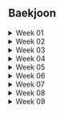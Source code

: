 ## Baekjoon

<details>
  <summary>Week 01</summary>
    <div>

> 1주차 (2024.04.16 - 2024.04.23)

1. 셀프넘버
    - 일자: 2024.04.09
    - 고민: 5분
    - 코딩: 15분
    - 설명
        1. 오랜만에 풀다보니 효율성을 고려하지 않음
        2. 처음에 self_number 함수 만들어서 1부터 10000까지 출력하였더니 시간초과
        3. 생각해보니 10000보다 작은 수에서 self_number만 찾아서 나중에 빼면 되겠다 싶어서 set() 사용
        4. 다행히 기본 함수들은 금방금방 기억하는 중
        
2. 스택
    - 일자: 2024.04.12
    - 고민: 2분
    - 코딩: 20분
    - 설명
        1. import sys 후 sys.stdin.readline() 까먹어서 보고함
        2. 스택이 비어있을 경우를 자꾸 생각 안 함
        3. 쉬웠음


3. 분수찾기
    - 일자: 2024.04.12
    - 고민: 10분
    - 코딩: 21분
    - 설명
        1. 이런 게 생각이 잘 안 남 -> n까지의 합을 계산해서 구하고자 하는 x와 비교하는 방향
        2. 다른 사람 코드도 비슷한 아이디어였으나, sum을 굳이 n * (n-1) / 2로 생각하는 복잡한 방식이 아니라, while로 더해가면서 품
        3. 이러니 머리가 바보같지
        4. print는 f-string 쓴 사람도 있고, sep인자 공백으로 해서 붙인 사람도 있고


4. 덩치
    - 일자: 2024.04.15
    - 고민: 2분
    - 코딩: 30분 -> 오답으로 답 봄
    - 설명
        1. 괜히 딕셔너리로 보려고 했었음
        2. 근데 아마 순서가 틀어진듯


5. 덱
    - 일자: 2024.04.16
    - 고민: 3분
    - 코딩: 23분
    - 설명
        1. deque 쓰기
        2. 오타, 실수 찾기 위해서 하나씩 구현하는 게 맞는 듯


6. 요세푸스 문제
    - 일자: 2024.04.16
    - 고민: 20분
    - 코딩: 10분
    - 설명
        1. 나머지, 몫을 활용해서 인덱싱하는 것을 최대한 활용하려고 고민을 길게 함
        2. 이런 유형은 항상 그런 인덱싱을 잘 써야 되는 것 같아서
        3. 그리고 예외사항 고려를 나름 바로 잘 해서 잘 푼 것 같음

</details>


<details>
  <summary>Week 02</summary>
    <div>

> 2주차 (2024.04.16 - 2024.04.23)

1. 색종이
    - 일자: 2024.04.17
    - 고민: 30분
    - 코딩: 5분
    - 설명
        1. 수학적으로 풀려고 한참 생각하다가 좌표를 하나씩 칠하는 개념으로 생각함
        2. 코드 구현은 간단했음


2. 프린터 큐
    - 일자: 2024.04.17
    - 고민: 5분
    - 코딩: 20분
    - 설명
        1. 큐 쓰는 것은 쉬웠으나, dq가 비냐 안 비냐를 체크 안 해서 1차 문제 발생
        2. and 조건의 위치에 따라 오류가 발생한다는 점을 생각 못해서 2차 문제 발생


3. 통계학
    - 일자: 2024.04.17
    - 고민: 1분
    - 코딩: 15분
    - 설명
        1. mode 구현만 조금 생각할 필요 있었는데, 그마저도 Counter 쓰면 쉬웠음.
        2. 심지어 most_common() 함수까지 쓰면 더 쉬운듯


4. 방 번호
    - 일자: 2024.04.17
    - 고민: 6분
    - 코딩: 8분
    - 설명
        1. 방 번호 6, 9는 6으로 딕셔너리에 몰아넣고, 9라는 키는 빼버림
        2. 나머지 숫자는 += 1로 추가
        3. 6이라는 키는 (6, 9)의 숫자를 포함하고 있기 때문에, 2로 나누어주어야 함. 
        4. 그런데, 다른 숫자와 다르게 한 세트를 쓰면 6이라는 숫자는 2로 나누기 전에 1을 더해서 나누어 주어야 함.
        5. 그 이유는, 설명을 잘 못하겠는데, 몫을 맞추기 위해서 그렇게 함.

5. 안전 영역
    - 일자: 2024.04.22
    - 고민: 5분
    - 코딩: 30분 (초과)
    - 설명
        1. DFS 오랜만에 풀다가 답안 참고
        2. 방법을 다시 상기시킬 수 있었음 (visited 사용, 노드 타는 조건 등)


</details>



<details>
  <summary>Week 03</summary>
    <div>

> 3주차 (2024.04.23 - 2024.05.01)

1. 숫자 정사각형
    - 일자: 2024.04.25
    - 고민: 7분
    - 코딩: 13분
    - 설명
        1. 50*50*50 돌리는 완전탐색으로도 충분해서 완전탐색 진행
        2. 네 꼭지점이 같은 수를 체크하는 것이 중요해서 인덱싱에 신경 씀
        3. 하지만 처음에 n, m 중에 작은 수가 1인 경우를 고려하지 못함

    - 답안 검색
        1. == 조건 한 번에 여러 개 써도 되는구나
        2. 생각해보니 시간복잡도를 줄이려면 큰 수부터 출발하는 것이 방법이겠네


2. 숫자 야구
    - 일자: 2024.04.25
    - 고민: 20분
    - 코딩: 20분 (시간초과하여 답안 확인)
    - 설명
        - s, b 경우의 수 10개를 모두 코딩할 방안을 생각하다가 아닌 것 같아서 멈춤
        - 우선 숫자를 순열로 구해야하는데 조합으로 생각한 실수
        - 무엇보다 10가지 경우를 모두 코딩하는 것이 아니라 전체 숫자 순열 내에서 반복문을 돌리면서 그 숫자와 질문숫자를 비교하여 스트라이크 수와 볼 수를 계산하는 방법이 중요했음
        - 자료형은 리스트 등을 쓸 경우 문제가 인덱싱 개수가 줄어들어서 문제가 발생함 -> 인덱스를 지워준 개수만큼 빼서 맞춰주는 스킬을 많이들 씀
        - 근데 내 생각에는 딕셔너리 쓰는 것도 괜찮을 듯 (시간은 조금 더 걸림)


3. 한 줄로 서기
    - 일자: 2024.04.29
    - 고민: 14분
    - 코딩: 2분
    - 설명
        1. 인덱스 리스트를 만들어서 지우는 방식으로 진행
        2. 지우기 위해 new라는 변수를 만들어서 인덱스 위치를 업데이트 함
    - 답안 비교
        - input인 키순서 리스트 자체에서 인덱스를 비교하며 결과 리스트의 자리가 비어있고, 리스트 인덱스의 숫자와 카운트가 같으면 그 자리에 업데이트 하는 방식을 씀
        - 이중반복

4. 1, 2, 3 더하기
    - 일자: 2024.04.30
    - 고민: 10분
    - 코딩: 답안 봄
    - 설명
        1. dp 개념 생각 안 나서 답 봄
        2. 점화식 개념 기억함. 리스트에 저장하는 식으로 푼 사람 답안 봄
        3. 점화식 빼는 방식으로 가는 방법 공부해야겠음


5. ATM
    - 일자: 2024.04.30
    - 고민: 5분
    - 코딩: 1분
    - 설명
        1. 너무 쉬움.  정렬하면 끝

    - 답안 비교
        - 리스트 하나 더 안 만들고 cnt에 sum(time[:i])를 + 하여 답안을 업데이트 함



</details>



<details>
  <summary>Week 04</summary>
    <div>

> 4주차 (2024.05.02 - 2024.05.08)

1. 트럭
    - 일자: 2024.05.02
    - 고민: 18분
    - 코딩: 2분
    - 설명
        1. 프로그래머스에서 옛날에 조금 더 어려운 문제 풀었던 기억나서 큐를 사용
        2. 인덱싱 사용할 때 빈 큐가 나오면 안되므로 while 조건과 while문 안에서의 조건을 잘 고려하고자 하여 한번에 풀 수 있었음

    - 답안 비교
        1. 난 트럭 무게도 큐로 저장했는데, 트럭 무게는 인덱싱으로 인덱스 숫자를 업데이트하며 푼 사람도 있음
        2. 1의 방법을 쓴 분은 트럭의 인덱스를 살펴볼 때까지 다 보고 난 후, 다리 위 남은 트럭이 지나가는 것을 카운트하기 위해 두번째 while문을 짜서 함


2. 치킨 배달
    - 일자: 2024.05.02
    - 고민: 15분
    - 코딩: 7분
    - 설명
        1. 치킨집과 집의 좌표만 저장하고 치킨집 좌표의 조합을 고르면 된다고 생각
        2. 조합 만들고 - 집을 하나 픽하고 - 집과 조합 내 좌표 거리 구해서 집별로 가장 가까운 치킨집 거리 total_dist에 업데이트 하고, 조합별 MIN 찾음
        3. 중간에 현재 MIN보다 total_dist가 크면 break 조건 넣으면 속도는 더 빨라질 듯 하나 굳이 안 넣어도 통과함
    
    - 답안 비교
        - dfs로 타고 들어간 사람들 답안이 빨랐음
        - 모든 집과 치킨 사이의 거리를 다 계산해서 (거리, 치킨집 인덱스)로 저장해놓고 정렬 후 해당 리스트를 타고 들어가면서 visited로는 방문한 치킨집인지를 체크
        - depth == M이면 현재 기록된 (visited가 True인 치킨집만) 치킨집과 집 사이 거리를 더해서 업데이트하고 ans값과 비교
        - 이렇게 노드 타고 들어갈 거 생각하니 꽤 빡세네
    
3. RGB 거리
    - 일자: 2024.05.03
    - 고민: 15분
    - 코딩: 15분 (답봄)
    - 설명
        1. 코딩 전에 생각했어야 했는데 재귀함수로 푸는 연습을 해야할 것 같아서 재귀함수로 했다가 나중에 생각해보니 시간복잡도가 2^n이었다..
        2. 그래도 코드는 맞게 돌아가도록 구현했다
        3. 재귀함수는 좋지 않다는 것을 상기할 수 있었다
    
    - 답안 비교
        - 굉장히 간단하지만 나는 풀면서 전혀 생각 못한 방식인데, input으로 받은 cost 리스트를 업데이트하는 방식으로 진행
        - 이전 행에서 자신과 다른 인덱스를 더하되, 둘 중에 최솟값을 더하면서 반복하면 최종적으로 최솟값을 쉽게 구할 수 있음

4. 영역 구하기
    - 일자: 2024.05.08
    - 고민: 15분
    - 코딩: 20분
    - 설명
        1. dfs로 풀다가 답은 나왔으나 recursion error 뜸
        2. 그래서 bfs로 전환해서 코딩해서 시간 더 걸림. 하지만 오랜만에 bfs 짰음에도 잘 짬
        3. 깊이가 깊을 거 같으면 되도록 bfs를 쓰도록 하자
        4. 좌표 -> 넓이로 직관적으로 치환이 되지 않아서 고민 시간이 조금 더 걸렸다

    - 답안 비교
        - 큰 차이는 없었다

5. 촌수계산
    - 일자: 2024.05.09
    - 고민: 10분
    - 코딩: 30분
    - 설명
        1. 최대 100명이라 dfs보다 bfs로 푸는게 빠를 것 같았는데 dfs도 괜찮은 모양
        2. bfs에서 append할 때 노드 인덱스와 촌수를 튜플로 같이 업데이트 하는 식으로 해결
    
    - 답안 비교
        - dfs로 푼 사람들을 보니 촌수 노드가 비어있는 것은 고려하지 않음
        - 난 혹시나 가족관계가 없는 노드도 있을까봐 그것을 추가했는데 빼고 해보니 됐음


</details>






<details>
  <summary>Week 05</summary>
    <div>

> 5주차 (2024.05.09 - 2024.05.16)

1. 로봇청소기
    - 일자: 2024.05.10
    - 알고리즘: 구현
    - 고민: 10분
    - 코딩: 35분
    - 설명
        1. bfs처럼 queue를 활용하면서도, 각각의 움직임에 대해서 딕셔너리로 정의해서 움직임
        2. deque에 (x좌표, y좌표, 방향)을 추가하면서 업데이트 하려고 했는데 자꾸 방향을 빼먹어서 틀림
        3. 반복문에 들어간 변수명을 실제 변수명이랑 혼용해서 써서도 오류 자꾸 났으나 찾아서 해결
        4. 처음에 x, y 좌표의 index를 dfs/bfs 평소에 할 때처럼 0 <= nx < N, 0 <= ny < M 이런 식으로 제한해서 하니까 24% 쯤에서 틀림
        5. 질문게시판을 보니까 이 인덱스 제한을 풀라고 해서 이 조건만 지우고 해봤더니 완전히 해결됐음.
        6. 그리고 인덱스 제한을 0 <= nx <= N 으로 하면 또 됨,, 근데 왜 되고, 왜 안 되는지 모르겠음

    - 답안 비교
        1. turn_moving을 나처럼 딕셔너리로 설정하지 않고, 나머지로 하는 방법
        2. 내 방법이 더 직관적이나, 수학적이지는 않아서 아쉬움


2. 정수 삼각형
    - 일자: 2024.05.12
    - 알고리즘: DP
    - 고민: 20분
    - 코딩: 15분
    - 설명
        1. 전에 풀었던 RGB거리처럼 리스트를 업데이트 해가면서 푸는 방식을 고민
        2. 인덱싱이 헷갈려서 전체 과정을 직접 손으로 쓴 뒤, 맞춰가면서 코딩함

    - 답안 비교
        - 똑같이 0번째 열, 마지막 열, 나머지 열을 구분하여 조건문으로 해결
        - 다만, 처음부터 전부 input을 다 dp라는 리스트에 저장해놓고 불러오면서, 이전 행을 확인하니 인덱싱이 더 깔끔하고 쉬워보임
    

3. 카드 합체 놀이
    - 일자: 2024.05.13
    - 알고리즘: 힙/우선순위 큐
    - 고민: 5분
    - 코딩: 5분
    - 설명
        1. 힙을 사용하여 가장 작은 숫자 두 번 뽑도록 함
        2. 힙이 스왑을 활용한 정렬에 활용하는 자료구조라는데 이에 대한 이해가 부족한 것 같음 공부 필요

    - 답안 비교
        - 정렬로 풀기, heapify로 풀기, heappush로 정렬 직접하기


4. 외계인의 기타 연주
    - 일자: 2024.05.14
    - 알고리즘: 스택
    - 고민: 13분
    - 코딩: 5분
    - 설명
        1. 코드 최적화는 신경쓰지 않고 우선 조건문 중첩으로 써서 스택에 쌓거나 빼는 방식 활용
        2. 비교적 금방 풂

    - 답안 비교
        - 최적화가 안 되어서 그렇지, 풀이 자체는 유사했음
        - 시간복잡도가 높은 문제라 오래 걸렸는데, 시간 적게 걸린 상위 코드도 푸는 방식은 똑같은데 왜 차이가 날까 보니까
        - solution함수로 정의하니 빨리 풀렸음.. 함수로 정의한게 더 빨리 풀 수 있다는 것은 몰랐네


5. LCS
    - 일자: 2024.05.16
    - 알고리즘: DP
    - 고민: 20분
    - 코딩: 포기
    > 나중에 꼭 다시 풀어볼 것!
    - 답안 설명

        - 도무지 모르겠어서 바로 답 봄, DP 개념을 공부해야겠음
        1. 2차원 배열로 LCS 길이 캐시값을 저장 업데이트
        2. 이중 반복으로 확인했을 때 현 시점 i, j를 기준으로 word1[i-1] == word2[j-1]이면 같은 숫자가 있으므로 cache[i-1][j-1] 값에 1 추가한 값을 cache[i][j]에 기록
        3. 다른 경우가 중요한데, 다르면 cache[i-1][j]와 cache[i][j-1]을 비교하여 더 큰 값을 기록
        4. 그 이유는, 예를 들어 CAP와 ACA를 비교할 때
        - CAP는 AC까지만 볼 때 LCS가 1이지만
        - ACA는 CA를 봤을 때 LCS가 2임 -> 둘 중 최대값인 2를 써야 CAP와 ACA의 LCS가 결정됨
        - 이렇게 cache를 업데이트 하고 행렬의 맨 마지막값을 출력하면 LCS가 됨
        - 그나마, 이 방식은 2차원으로 업데이트 하니 이해가 감
    
    - 답안 비교 2
        1. cache에는  두번째 단어를 순회하면서 누적변수와 cache의 값을 비교하여 업데이트 하는 방향
        2. 누적변수로 cnt를 써서 첫번째 단어에 저장된 cache값을 불러오고, 같은 글자면 누적변수에 1을 더한 값을 캐시에 저장
        3. 단, 같은 글자가 나왔다고 해서 누적변수인 cnt를 업데이트 하지 않음.
        4. 이런 방식을 사용하면, 누적변수에는 이전 위치까지의 최대값을 저장하게 됨
        5. 최종적으로 cache에 저장된 값의 최대값을 출력
        - 상당히 이해가 안 됨



</details>



<details>
  <summary>Week 06</summary>
    <div>

> 6주차 (2024.05.17 - 2024.05.22)

1. 평범한 배낭 (12865)
    - 일자: 2024.05.18
    - 알고리즘: DP
    - 고민: 25분
    - 코딩: 포기
    - 답안 설명
        1. 냅색 알고리즘이라고 함
        2. 물건의 개수를 행, 배낭의 용량을 열로 한 2중 배열 생성
        3. 이중 반복을 수행하여 현재 보고있는 물건의 무게가 해당하는 열의 용량(무게)보다 크면 담을 수 없음 -> 이전 물건에 해당하는 knapsack[i - 1][j]를 그대로 적용
        4. 물건의 무게가 더 가벼운 경우
            1) 현재물건의 무게 + knapsack[i - 1][j - 현재물건] + v를 계산
            2) 이전 물건만 담았을 때의 가치 knapsack[i - 1][j] 조회
            3) 4-1, 4-2의 결과 중 최대 가치를 저장 

    - 답안 비교 2
        - := (0월러스 연산자) : 표현식 안에서 변수를 할당하는 동시에 그 값을 반환하는 코드
        - 조건문 안에서 nv라는 변수로 v + v_bag을 할당하여 nv라는 변수를 반환하도록 함
        - 마찬가지로, 조건문 안에서 nw라는 변수로 w + w_bag을 할당하고 nw로 반환
        - .get() 메소드: 딕셔너리에서 특정 키의 값을 가져올 때 사용 -> 키가 딕셔너리 안에 존재하지 않을 때, 기본값을 반환하도록 함
        - -> get(키, 기본값) 

2. 스티커 (9465)
    - 일자: 2024.05.20
    - 알고리즘: DP
    - 고민: 30분
    - 코딩: 포기
    - 답안 설명
        1. 자꾸 점화식을 찾지 않고, 내 개념으로 풀려고 해서 못 푸는 듯
        2. DP 문제를 tabulation으로 풀기 위해서는 결국 점화식을 찾아서 맨 마지막 열을 비교하여 출력해야함
        3. 여기서 모든 고려해야 하는 케이스는 바로 0 행의 마지막 열을 업데이트 하기 위해서는 1행의 i-1번째 값 혹은 1행의 i-2번째 값 중 더 큰 값을 스티커 0행의 i번째 열과 더해주는 것
        4. max(DP[0][i - 1], DP[0][i - 2]) + stickers[1][i]

3. A와 B (12904)
    - 일자: 2024.05.21
    - 알고리즘: 문자열
    - 고민: 20분
    - 코딩: 포기
    - 답안 설명
        1. 생각을 좀만 더 할 걸 그랬다. 결과적으로 매 시행마다 뒤에 오는 문자는 A 혹은 B라는 경우로 갈라지므로, T문자에서 마지막 문자를 pop하는 것을 기본으로 가져가고
        2. 마지막 문자가 A냐 B냐에 따라 뒤집을지 말지를 결정했어야 했다.
        3. 요새 너무 생각을 대충하고 답을 보려고 하나 싶다..

4. 키 순서 (2458)
    - 일자: 2024.05.
    - 알고리즘: DFS/BFS
    - 고민: 40분
    - 코딩: 포기
    - 설명
        1. dfs이긴 하지만, 플로이드-워셜 알고리즘이라고 하는 방식을 사용해 최단거리를 구함
        2. 플로이드-워셜 알고리즘은 s점에서 e점까지 가는 최단거리를 알기 위해 중간 지점인 m을 사용해서, s-m, m-e의 최단 거리를 구하는 알고리즘으로 시간복잡도는 O(V^3)
        3. s-m, m-e가 모두 1인 경우 graph[s][e] = 1로 지정해주어야 함
        4. 이 때, 중간지점인 m을 지나치는 경로에 대한 for문이 반복문 중 가장 상위여야 모든 경우가 누락되지 않음. 왜냐면, 모든 경로를 다 훑어봐야 하기 때문.
        5. 근데 플로이드-워셜 안 쓰고도 visited[i][j] == 1 or visited[j][i] == 1인 경우 카운트를 추가해서 카운트가 N과 같아지면 answer에 추가하는 방식이 더 빠름;


5. 톱니바퀴 (14891)
    - 일자: 2024.06.20
    - 알고리즘: 구현
    - 고민: 20분
    - 코딩: 40분
    - 답안 설명
        1. 처음 봤을 때는 쉬워보였는데 생각보다 구현이 여러가지를 고려해서 해야하다보니 시간이 점차 오래 걸려서 답 봄
        2. 문제는 left, right로 타고 들어가는 것이었는데 이걸 재귀적으로 구현하는 것이 맞았음
        3. deque 자료형에 rotate라는 함수가 있어서 deque.rotate(1)이면 오른쪽으로 이동하고 맨 뒤에 있는 값이 앞으로 오고, rotate(-1)이면 왼쪽으로 이동하고 맨 앞에 있는 값이 맨 뒤로 이동한다는 것을 배움


6. 강의실 (1374)
    - 일자: 2024.07.01
    - 알고리즘: 힙/우선순위 큐
    - 고민: 40분
    - 코딩: 1시간
    - 답안 설명
        1.  시간초과로 실패
        2. 왜 우선순위 큐를 써야 시간이 줄어드는지 답안을 보고 알았음
    - 비교 설명
        0. 큐를 쓰면, NlogN을 쓰는 데 더해 또 리스트를 두 번 돌아야 해서 결국 O(N^2)으로 시간초과
        1. 반면, 우선순위큐를 쓰면 sorted로 정렬하는 데, O(NlogN) 시간을 사용. 여기에 더해 O(N) * O(logN)으로 결국 O(NlogN) 안에서 가능함
        2. 방법을 잘 생각해야 하는데, 시작시간과 끝 시간이 주어지는데, 힙으로는 끝시간만 저장하여 해결이 가능함
        3. 힙은 강의 종료시간을 기준으로 최소힙으로 유지
        4. 새로운 강의의 시작시간과 힙의 가장 작은 종료 시간을 비교해서 만일 힙의 가장 작은 종료 시간이 현재 강의 시작시간 전이라면, 가장 작은 종료 시간을 빼고 새로운 강의의 종료시간을 힙에 추가
        5. 그렇지 않다면, 새로운 강의는 현 시점에서 선택할 수 없으므로 힙에 종료시간만 추가
        6. s, e를 어떻게 고려해야 힙으로 쓸 수 있을지 몰라서 큐를 썼었는데, 이런 식으로 하나의 시간만 힙에 업데이트 하면 된다는 점을 깨달음


</details>



</details>



<details>
  <summary>Week 07</summary>
    <div>

> 7주차 (2024.07.02 - 2024.07.08)

1. 2xn 타일링 2 (11727)
    - 일자: 2024.07.02
    - 알고리즘: DP
    - 고민: 30분
    - 코딩: 5분
    - 답안 설명
        1. 2x2 타일이 추가된 것을 못 보고 계속 예시 답안이랑 안 맞아서 머리 싸맴
        2. dp 구현을 메모이제이션 or 타뷸레이션을 썼던 것이 섞여서 생각났는데 여전히 개념이 덜 잡혀있는 것 같음
    
2. 퇴사 (14501)
    - 일자: 2024.07.03
    - 알고리즘: DP
    - 고민: 30분
    - 코딩: 15분
    - 답안 설명
        1. 깊이가 깊지 않아 2^15 정도길래 DFS로 풀었음 + DP로 접근을 못 하겠어서 DFS로 해결
        2. DP로 푼 사람을 보니 첫날이 아니라 마지막 날을 시작으로 해서 거꾸로 타고 들어가면서 기록
        3. 현재 상담을 했을 때 초과되면 다음날의 수익을 기록
        4. 상담을 했을 때 초과되지 않으면 (상담을 할 경우 넘어가는 날짜에 적힌 수익 + 현재 상담 수익)과 다음날짜 수익 중 max를 선택
        5. 이렇게가 아니더라도, 여러 방식으로 DP 구현이 가능

3. 주사위 굴리기 (14499)
    - 일자: 2024.07.04
    - 알고리즘: 구현
    - 고민: 45분
    - 코딩: 1시간 30분
    - 답안 설명
        1. 하... "0이 아닌 경우에는 칸에 쓰여 있는 수가 주사위의 바닥면으로 복사되며, 칸에 쓰여 있는 수는 0이 된다." 칸에 쓰여있는 수도 0이 된다는 이 조건 하나를 놓쳐서 한 시간을 넘게 썼다..
        2. 아무리 해도 x, y 위치도 맞고, 주사위도 잘 돌아가고 하는데 뭐가 문제인가 했는데..ㅠ

4. 미세먼지 안녕! (17144)
    - 일자: 2024.07.05
    - 알고리즘: 구현 (시뮬레이션)
    - 고민: 10분
    - 코딩: 1시간
    - 설명
        1. 확산 구현까지는 쉬웠는데, 바람 이동하는 부분이 생각보다 까다로웠다.
        2. queue로 할 수도 있을 것 같은데, 인덱싱에 대한 확신이 없어서 조건문을 쓰려고 했다. 바람 이동을 조건문으로만 구현하려고 했는데, 놓치는 조건들이 많아서 쉽지 않았다.
        3. 디버깅도 중요한데 디버깅을 잘 못하는 것도 아쉽다.

    - 답안 참고
        1. 바람 이동 부분을 while문으로 구성한 것이 인상깊었다. 우선 공기청정기에서 바람이 나오는 길부터 구현하기 위해 dx, dy를 순서대로 설정하고 벽에 닿으면 direction을 다음으로 += 1로 업데이트 하는 방식이었고
        2. while문의 break 조건으로 air_u, 0 좌표에 도착하면 멈추는 방법이었는데, 영리하게 느껴졌다.
        
        

5. 케빈 베이컨의 6단계 법칙 (1389)
    - 일자: 2024.07.06
    - 알고리즘: DFS/BFS
    - 고민: 5분
    - 코딩: 40분
    - 답안 설명
        1. 항상 인덱싱이나 인덱싱에 쓰는 파라미터를 헷갈려서 살짝 헤매는 것 같음
        2. 처음에는 오랜만에 풀어서 이중 리스트로 전부 다 확인했고, 다음에는 조회하는 양을 줄이기 위해 필요한 노드만 남기는 식으로 변형해서 시간 복잡도를 줄임
        3. 40ms 까지는 못하겠음

</details>




<details>
  <summary>Week 08</summary>
    <div>

> 8주차 (2024.07.08 - 2024.07.14)

1. 경로 찾기
    - 일자: 2024.07.08
    - 알고리즘: DFS/BFS
    - 고민: 5분
    - 코딩: 25분
    - 답안 설명
        1. DFS로 풀되, 초기 시작한 노드를 이용해 업데이트 result라는 함수에 하고자 함
        2. 근데 지금 생각해보니 visited를 출력하면 돼서 바로 수정해서 해보니 맞음. 근데 시간복잡도에서 유의미한 차이는 없었음
        
    
2. 가장 긴 증가하는 부분 수열
    - 일자: 2024.07.09
    - 알고리즘: DP
    - 고민: 10분
    - 코딩: 답 봄
    - 답안 설명
        1. 아무리 쉬운 문제여도 dp는 까먹음.. 그냥 푸는 구조를 외워버려야겠음
        2. 이런 수열 문제는 현재 보는 노드 앞의 노드를 다 훑어보면서, 현재 노드가 더 크면 dp[i]를 dp[j] + 1로 업데이트
        3. 이렇게 하면, 이전에 1로 기록된 내용이 꾸준히 업데이트 되게 된다

3. 카드 구매하기
    - 일자: 2024.07.11
    - 알고리즘: DP
    - 고민: 60분
    - 코딩: 20분
    - 답안 설명
        1. 드디어 혼자 dp문제를 풀어냈다..
        2. 점화식처럼 생각하는데만 50분이 걸렸다. 점화식인 건 아는데, 여전히 어떻게 해서 이전 정보를 끌어오느냐를 보는게 너무 안됐는데 어떻게든 고민한 결과 해냈다.
        3. 기본 구조를 외우려고 한 게 도움이 된 것 같다.

4. 빗물
    - 일자: 2024.07.12
    - 알고리즘: 구현
    - 고민: 28분
    - 코딩: 12분
    - 설명
        1. 빗물 문제는 옛날에 답을 본 적이 있지만, 다시 풀 수 있냐가 관건이었음.
        2. 투포인터 문제라고 했던 기억은 나는데 정확히 인덱싱을 어떻게 접근했는지는 기억이 나지 않아서 나름대로 가장 길이가 높은 지점을 설정하고 그 왼쪽, 오른쪽을 나눠서 풀이함
    - 답안 참고
        - 가장 높은 블록이 아닌 두번째로 높은 블록과 비교블록의 차이를 저장하는 방법을 깔끔하게 잘 쓴 답안이 있었음
        - 2~W-2번째 인덱스를 훑으면서 매 인덱스를 기준으로 왼쪽에서 가장 큰 값과 오른쪽에서 가장 큰 값을 구하고 둘 중에 작은 값을 택하여 cmp라 함
        - cmp와 현재 인덱스의 높이 차이 = 더할 값
        - 그리고 가장 큰 값과 두번째로 큰 값 등은 계산에 제외하기 위해서 if blocks[i] < cmp인 경우에만 높이 차이를 더함
        - 이런 생각을 정리를 잘 하는 것이 대단한 것 같음
        

5. 치즈
    - 일자: 2024.07.17
    - 알고리즘: 구현
    - 고민: 25분
    - 코딩: 20분
    - 답안 설명
        1. 치즈의 경계에서 부딪혀서 움직이지 못하는 형태로 해야해서 cheese[i][j] = 0인 부분을 따라 움직이도록 dfs, bfs 만듦 (dfs는 recursionlimit늘려도 recursion error 나서 bfs로 바꿈)
        2. 0인 부분만 타다가 치즈인 부분을 만나면 visited에 -1로 기록함
        3. 다 돌고나서 visited == -1 인 부분을 cheese에 0으로 업데이트하여 melt로 기록
    - 답안 참고
        1. 공기인 부분을 돌다가 만나는 cheese의 경계에서 이 사람은 find라는 리스트에 좌표를 추가하고, 만약 find로 저장된 좌표가 있으면 거기서 bfs를 재귀적으로 실행하는 방식을 사용함.
        2. 한 번 돌 때 공기 부분이면 melt라는 리스트에 저장하고, 치즈 부분이면 find라는 리스트에 저장하며 치즈의 경계부분만 저장을 함 -> 치즈 경계부분부터 다시 시작하는 방식

</details>


<details>
  <summary>Week 09</summary>
    <div>

> 9주차 (2024.07.22 - 2024.07.29)

1. 스도쿠
    - 일자: 2024.07.22
    - 알고리즘: 구현
    - 고민: 30분
    - 코딩: 30분 + 못 풂
    - 답안 설명
        1. 백트래킹을 전혀 생각하지 못 하고 예시 답안만 보면서 생각해서 단순하게 풀릴 거라고 착각함
        2. 가로, 세로, 블록에 없는 교집합 원소를 하나씩 조회하면서 풀었는데 예시에서는 풀렸으나, 거의 다 비어있는 경우 그런 연산으로 작동하지 않고 되돌릴 수 있어야 했음
        3. 결국 못 풀고 답안을 참고함
    - 답안 참고
        1. 우선, 공통적으로 좋은 답안을 쓰신 분들은 가로, 세로, 블록의 후보를 이중 리스트로 두어 사용된 숫자를 미리 체크 해둠
        2. 그리고 내가 참고한 답은 총 81칸을 채우면 되기 때문에 0, 0 칸부터 시작해서 81번째 칸 (8, 8)에 도달하면 답을 출력하도록 설계
        3. n의 몫을 행, 나머지를 열로 계산하여 해당 위치가 0이 아니면 다음 n + 1로 넘어가도록 함
        4. 채워져있지 않은 경우 -> 1~9 숫자를 하나씩 보면서 우선 현재 행 후보군에서 i번째 숫자가 True가 아니고, 열에서도 아니고 블록에서도 아니면 그 숫자를 한번 보드에 적용해 봄
        5. 그리고 후보 리스트에는 True로 변환을 해두고 다음 n + 1로 넘어감
        6. 즉, 후보를 한 번 살펴보면 81번째가 가까워질 때까지 가보고 중간에 채워지지 않은 칸이 있으면 돌아오기 때문에 시간이 오래 걸릴 수 있음
        7. 하지만, 시간이 오래 걸리더라도 문제 조건에 입각해 정답이 여러 개면 사전식으로 푼다는 조건도 이 방법으로 충분히 해결될 수 있음
        8. 궁금한 점은 중간에 return True 를 쓴 이유가 궁금함. 꼭 필요하지는 않을 것 같아서.
        
2. 컨베이어 벨트 위의 로봇
    - 일자: 2024.07.23
    - 알고리즘: 구현
    - 고민: 30분
    - 코딩: 35분
    - 답안 설명
        1. 문제에 여러 조건들이 있어서 잘 읽고 순서대로 구현만 하면 되는 문제 같음
        2. 시간복잡도가 좀 높은 편이라 Pypy3를 써야 겨우 풀렸고, 시간을 더 줄일 방법도 있을 것 같지만 시간 너무 쓰고 싶지 않아서 내 코드에서 더 고민하지는 않음

    - 답안 참고
        1. 참고한 답안은 시간복잡도 상위권 코드로, 인덱싱을 활용해서 컨베이어 벨트가 움직이는 방법을 고안하신 듯
        2. 두뇌회전이 빨라서 이런 구조를 빠르게 떠올릴 수 있으면 최선일 것 같음

3. 센서
    - 일자: 2024.07.
    - 알고리즘: 그리디
    - 고민: 분
    - 코딩: 분
    - 답안 설명
        1. 

4. 추월
    - 일자: 2024.07.
    - 알고리즘: 문자열
    - 고민: 분
    - 코딩: 분
    - 설명
        1. 

5. 안정적인 문자열
    - 일자: 2024.07.
    - 알고리즘: 스택
    - 고민: 분
    - 코딩: 분
    - 답안 설명
        1. 

</details>